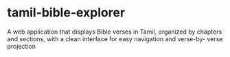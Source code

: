 # tamil-bible-explorer
A web application that displays Bible verses in Tamil, organized by chapters and sections, with a clean interface for easy navigation and verse-by- verse projection
